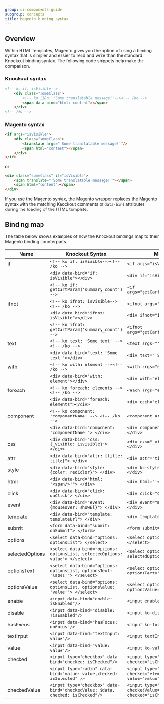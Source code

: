 ```yaml
---
group: ui-components-guide
subgroup: concepts
title: Magento binding syntax
---
```


## Overview

Within HTML templates, Magento gives you the option of using a binding syntax that is simpler and easier to read and write than the standard Knockout binding syntax. The following code snippets help make the comparison.

### Knockout syntax
```html
<!-- ko if: isVisible-->
    <div class="someClass">
        <!-- ko i18n: 'Some translatable message!'--><!-- /ko -->
        <span data-bind="html: content"></span>
    </div>
<!-- /ko -->
```
### Magento syntax
```html
<if args="isVisible">
    <div class="someClass">
        <translate args="'Some translatable message!'"/>
        <span html="content"></span>
    </div>
</if>
```
or
```html
<div class="someClass" if="isVisible">
    <span translate="'Some translatable message!'"></span>
    <span html="content"></span>
</div>
```

If you use the Magento syntax, the Magento wrapper replaces the Magento syntax with the matching Knockout comments or `data-bind` attributes during the loading of the HTML template. 

## Binding map

The table below shows examples of how the Knockout bindings map to their Magento binding counterparts.

|Name| Knockout Syntax | Magento Syntax |
|--- | -------- | -------|
|if             |`<!-- ko if: isVisible--><!-- /ko -->`                                         | `<if args="isVisible"></if>`                                          |
|               |`<div data-bind="if: isVisible"></div>`                                        | `<div if="isVisible"></div>`
|               |`<!-- ko if: getCartParam('summary_count') -->`                                        | `<if args="getCartParam('summary_count')">`                                          |
|ifnot          |`<!-- ko ifnot: isVisible--><!-- /ko -->`                                      | `<ifnot args="isVisible"></ifnot>`                                    |
|               |`<div data-bind="ifnot: isVisible"></div>`                                     | `<div ifnot="isVisible"></div>`
|               |`<!-- ko ifnot: getCartParam('summary_count') -->`                                        | `<ifnot args="getCartParam('summary_count')">`                                       |
|text           |`<!-- ko text: 'Some text' --><!-- /ko -->`                                    | `<text args="'Some text'">`                                           |
|               |`<div data-bind="text: 'Some text'"></div>`                                    | `<div text="'Some text'"></div>`                                      |
|with           |`<!-- ko with: element --><!-- /ko -->`                                        | `<with args="element">`                                               |
|               |`<div data-bind="with: element"></div>`                                        | `<div with="element"></div>`                                          |
|foreach        |`<!-- ko foreach: elements --><!-- /ko -->`                                    | `<each args="elements">`                                              |
|               |`<div data-bind="foreach: elements"></div>`                                    | `<div each="elements"></div>`                                         |
|component      |`<!-- ko component: 'componentName' --> <!-- /ko -->`                          | `<component args="'componentName'">`                                  |
|               |`<div data-bind="component: 'componentName'"> </div>`                          | `<div component="'componentName'"> </div>`                            |
|css            |`<div data-bind="css: {_visible: isVisible}"> </div>`                          | `<div css="_visible: isVisible"> </div>`                              |
|attr           |`<div data-bind="attr: {title: title}"> </div>`                                | `<div attr="title: title"> </div>`                                    |
|style          |`<div data-bind="style: {color: redColor}"> </div>`                            | `<div ko-style="color: redColor"> </div>`                             |
|html           |`<div data-bind="html: '<span/>'"> </div>`                                     | `<div html="'<span/>'"> </div>`                                       |
|click          |`<div data-bind="click: onClick"> </div>`                                      | `<div click="onClick"> </div>`                                        |
|event          |`<div data-bind="event: {mouseover: showEl}"> </div>`                          | `<div event="mouseover: showEl"> </div>`                              |
|template       |`<div data-bind="template: templateUrl"> </div>`                               | `<div template="templateUrl"> </div>`                                 |
|submit         |`<form data-bind="submit: onSubmit"> </form>`                                  | `<form submit="onSubmit"> </form>`                                    |
|options        |`<select data-bind="options: optionsList"> </select>`                          | `<select options="optionsList"> </select>`                            |
|selectedOptions|`<select data-bind="options: optionsList, selectedOptions: value"> </select>`  | `<select options="optionsList" selectedOptions="value"> </select>`    |
|optionsText    |`<select data-bind="options: optionsList, optionsText: 'label'"> </select>`    | `<select options="optionsList" optionsText="'label'"> </select>`      |
|optionsValue    |`<select data-bind="options: optionsList, optionsValue: 'value'"> </select>`   | `<select options="optionsList" optionsValue="'value'"> </select>`     |
|enable         |`<input data-bind="enable: isEnabled"/>`                                       | `<input enable="isEnabled"/>`                                         |
|disable        |`<input data-bind="disable: !isEnabled"/>`                                     | `<input ko-disabled="!isEnabled"/>`                                   |
|hasFocus       |`<input data-bind="hasFocus: onFocus"/>`                                       | `<input ko-focused="onFocus"/>`                                       |
|textInput      |`<input data-bind="textInput: value"/>`                                        | `<input textInput="value"/>`                                          |
|value          |`<input data-bind="value: value"/>`                                            | `<input ko-value="value"/>`                                           |
|checked        |`<input type="checkbox" data-bind="checked: isChecked"/>`                      | `<input type="checkbox" ko-checked="isChecked"/>`                     |
|                |`<input type="radio" data-bind="value: value,checked: isSelected" />`                      | `<input type="radio" ko-checked="element.isSelected" ko-value="value" />`                     |
|checkedValue   |`<input type="checkbox" data-bind="checkedValue: $data, checked: isChecked"/>` | `<input type="checkbox" checkedValue="$data" checked="isChecked"/>`   |

